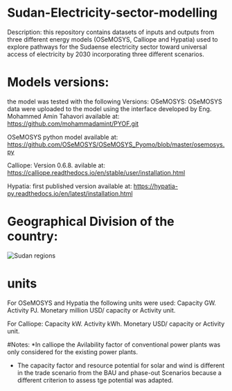 # Sudan-Electricity-sector-modelling
Description:
this repository contains datasets of inputs and outputs from three different energy models (OSeMOSYS, Calliope and Hypatia) used to explore pathways for the Sudaense electricity sector toward universal access of electricity by 2030 incorporating three different scenarios.

# Models versions:
the model was tested with the following Versions:
OSeMOSYS:
OSeMOSYS data were uploaded to the model using the interface developed by Eng. Mohammed Amin Tahavori available at:
https://github.com/mohammadamint/PYOF.git

OSeMOSYS python model available at: 
https://github.com/OSeMOSYS/OSeMOSYS_Pyomo/blob/master/osemosys.py

Calliope: 
Version 0.6.8. avilable at: 
https://calliope.readthedocs.io/en/stable/user/installation.html

Hypatia: 
first published version available at: 
https://hypatia-py.readthedocs.io/en/latest/installation.html

# Geographical Division of the country: 
![Sudan regions](https://user-images.githubusercontent.com/95032502/203135274-9e7c19f7-f6d3-4969-bb93-e2ab90372583.png)

# units 
For OSeMOSYS and Hypatia the following units were used:
Capacity GW.
Activity PJ.
Monetary million USD/ capacity or Activity unit.

For Calliope: 
Capacity kW.
Activity kWh.
Monetary USD/ capacity or Activity unit.

#Notes:
*In calliope the Avilability factor of conventional power plants was only considered for the existing power plants.
* The capacity factor and resource potential for solar and wind is different in the trade scenario from the BAU and phase-out Scenarios because a different criterion to assess tge potential was adapted.
